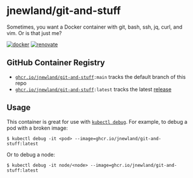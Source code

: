 # jnewland/git-and-stuff

Sometimes, you want a Docker container with git, bash, ssh, jq, curl, and vim. Or is that just me?

[![docker](https://github.com/jnewland/git-and-stuff/workflows/docker/badge.svg)](https://github.com/jnewland/git-and-stuff/actions?query=workflow%3Adocker)
[![renovate](https://github.com/jnewland/git-and-stuff/workflows/renovate/badge.svg)](https://github.com/jnewland/git-and-stuff/actions?query=workflow%3Arenovate)

## GitHub Container Registry

- <code>[ghcr.io/jnewland/git-and-stuff](https://github.com/users/jnewland/packages/container/package/git-and-stuff):main</code> tracks the default branch of this repo
- <code>[ghcr.io/jnewland/git-and-stuff](https://github.com/users/jnewland/packages/container/package/git-and-stuff):latest</code> tracks the latest [release](https://github.com/jnewland/git-and-stuff/releases)

## Usage

This container is great for use with [`kubectl debug`](https://kubernetes.io/docs/tasks/debug/debug-application/debug-running-pod/#ephemeral-container). For example, to debug a pod with a broken image:

```console
$ kubectl debug -it <pod> --image=ghcr.io/jnewland/git-and-stuff:latest
```

Or to debug a node:

```console
$ kubectl debug -it node/<node> --image=ghcr.io/jnewland/git-and-stuff:latest
```
